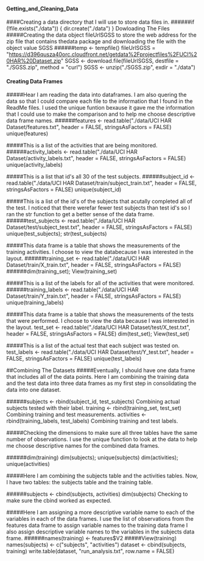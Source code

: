 #### Getting_and_Cleaning_Data
####Creating a data directory that I will use to store data files in.
######if (!file.exists("./data")) {
 dir.create("./data")
}
Dowloading The Files
#####Creating the data object fileUrlSGSS to store the web address for the zip file that contains thedata package and downloading the file with the object value SGSS
######temp <- tempfile()
fileUrlSGSS = "https://d396qusza40orc.cloudfront.net/getdata%2Fprojectfiles%2FUCI%20HAR%20Dataset.zip"
SGSS <- download.file(fileUrlSGSS, destfile = "./SGSS.zip", method = "curl")
SGSS <- unzip("./SGSS.zip", exdir = "./data")

#### Creating Data Frames
#####Hear I am reading the data into dataframes. I am also quering the data so that I could compare each file to the information that I found in the ReadMe files. I used the unique funtion bexause it gave me the information that I could use to make the comparison and to help me choose descriptive data frame names.
######features <- read.table("./data/UCI HAR Dataset/features.txt", header = FALSE, stringsAsFactors = FALSE)
unique(features)

#####This is a list of the activities that are being monitored.
######activity_labels <- read.table("./data/UCI HAR Dataset/activity_labels.txt", header = FALSE, stringsAsFactors = FALSE)
unique(activity_labels)

#####This is a list that id's all 30 of the test subjects.
######subject_id <- read.table("./data/UCI HAR Dataset/train/subject_train.txt", header = FALSE, stringsAsFactors = FALSE)
unique(subject_id)

#####This is a list of the id's of the subjects that acutally completed all of the test. I noticed that there werefar fewer test subjects than test id's so I ran the str function to get a better sense of the data frame.
######test_subjects <- read.table("./data/UCI HAR Dataset/test/subject_test.txt", header = FALSE, stringsAsFactors = FALSE)
unique(test_subjects); str(test_subjects)

#####This data frame is a table that shows the measurements of the training activities. I choose to view the databecause I was interested in the layout.
######training_set <- read.table("./data/UCI HAR Dataset/train/X_train.txt", header = FALSE, stringsAsFactors = FALSE)
######dim(training_set); View(training_set)

#####This is a list of the labels for all of the activities that were monitored.
######training_labels <- read.table("./data/UCI HAR Dataset/train/Y_train.txt", header = FALSE, stringsAsFactors = FALSE)
unique(training_labels)

#####This data frame is a table that shows the measurements of the tests that were performed. I choose to view the data because I was interested in the layout.
test_set <- read.table("./data/UCI HAR Dataset/test/X_test.txt", header = FALSE, stringsAsFactors = FALSE)
dim(test_set); View(test_set)

#####This is a list of the actual test that each subject was tested on.
test_labels <- read.table("./data/UCI HAR Dataset/test/Y_test.txt", header = FALSE, stringsAsFactors = FALSE)
unique(test_labels)

##Combining The Datasets
#####Eventually, I should have one data frame that includes all of the data points. Here I am combining the training data and the test data into three data frames as my first step in consolidating the data into one dataset.

######subjects <- rbind(subject_id, test_subjects)  Combining actual subjects tested with their label.
training <- rbind(training_set, test_set)    Combining training and test measurements.
activities <- rbind(training_labels, test_labels)    Combining training and test labels.

#####Checking the dimensions to make sure all three tables have the same number of observations. I use the unique function to look at the data to help me choose descriptive names for the combined data frames. 

######dim(training)
dim(subjects); unique(subjects)
dim(activities); unique(activities)

#####Here I am combining the subjects table and the activities tables. Now, I have two tables: the subjects table and the training table.

######subjects <- cbind(subjects, activities)
dim(subjects)
Checking to make sure the cbind worked as expected.

#####Here I am assigning a more descriptive variable name to each of the variables in each of the data frames. I use the list of observations from the features data frame to assign variable names to the training data frame I also assign descriptive variable names to the variables in the subjects data frame.
######names(training) <- features$V2
#####View(training)
names(subjects) <- c("subjects", "activities")
dataset <- cbind(subjects, training)
write.table(dataset, "run_analysis.txt", row.name = FALSE)
